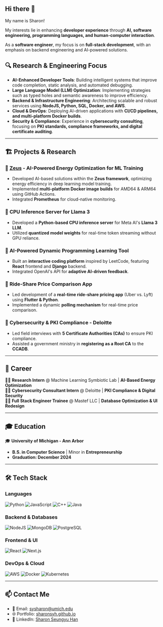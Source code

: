 ## Hi there 👋

My name is Sharon!

My interests lie in enhancing **developer experience** through **AI, software engineering, programming languages, and human-computer interaction**.

As a **software engineer**, my focus is on **full-stack development**, with an emphasis on backend engineering and AI-powered solutions.

## 🔍 Research & Engineering Focus

- **AI-Enhanced Developer Tools**: Building intelligent systems that improve code completion, static analysis, and automated debugging.
- **Large Language Model (LLM) Optimization**: Implementing strategies such as typed holes and semantic awareness to improve efficiency.
- **Backend & Infrastructure Engineering**: Architecting scalable and robust services using **NodeJS, Python, SQL, Docker, and AWS**.
- **Cloud & DevOps**: Deploying AI-driven applications with **CI/CD pipelines, and multi-platform Docker builds**.
- **Security & Compliance**: Experience in **cybersecurity consulting**, focusing on **PKI standards, compliance frameworks, and digital certificate auditing**.

---

## 🏗️ Projects & Research

### 🔹 **[Zeus](https://github.com/ml-energy/zeus) - AI-Powered Energy Optimization for ML Training**
- Developed AI-based solutions within the **Zeus framework**, optimizing energy efficiency in deep learning model training.
- Implemented **multi-platform Docker image builds** for AMD64 & ARM64 using GitHub Actions.
- Integrated **Prometheus** for cloud-native monitoring.

### 🔹 **CPU Inference Server for Llama 3**
- Developed a **Python-based CPU inference server** for Meta AI's **Llama 3 LLM**.
- Utilized **quantized model weights** for real-time token streaming without GPU reliance.

### 🔹 **AI-Powered Dynamic Programming Learning Tool**
- Built an **interactive coding platform** inspired by LeetCode, featuring **React** frontend and **Django** backend.
- Integrated OpenAI's API for **adaptive AI-driven feedback**.

### 🔹 **Ride-Share Price Comparison App**
- Led development of a **real-time ride-share pricing app** (Uber vs. Lyft) using **Flutter & Python**.
- Implemented a dynamic **polling mechanism** for real-time price comparison.

### 🔹 **Cybersecurity & PKI Compliance - Deloitte**
- Led field interviews with **5 Certificate Authorities (CAs)** to ensure PKI compliance.
- Assisted a government ministry in **registering as a Root CA** to the **CCADB**.

---

## 🚀 Career

👨‍💻 **Research Intern** @ Machine Learning Symbiotic Lab | **AI-Based Energy Optimization**  
👨‍💻 **Cybersecurity Consultant Intern** @ Deloitte | **PKI Compliance & Digital Security**  
👨‍💻 **Full Stack Engineer Trainee** @ Mastef LLC | **Database Optimization & UI Redesign**  

---

## 🎓 Education

🎓 **University of Michigan - Ann Arbor**  
- **B.S. in Computer Science** | Minor in **Entrepreneurship**  
- **Graduation: December 2024**  

---

## 🛠️ Tech Stack

### **Languages**
![Python](https://img.shields.io/badge/Python-3776AB?style=for-the-badge&logo=python&logoColor=white)
![JavaScript](https://img.shields.io/badge/JavaScript-F7DF1E?style=for-the-badge&logo=javascript&logoColor=black)
![C++](https://img.shields.io/badge/C++-00599C?style=for-the-badge&logo=cplusplus&logoColor=white)
![Java](https://img.shields.io/badge/Java-007396?style=for-the-badge&logo=java&logoColor=white)

### **Backend & Databases**
![NodeJS](https://img.shields.io/badge/Node.js-339933?style=for-the-badge&logo=nodedotjs&logoColor=white)
![MongoDB](https://img.shields.io/badge/MongoDB-47A248?style=for-the-badge&logo=mongodb&logoColor=white)
![PostgreSQL](https://img.shields.io/badge/PostgreSQL-4169E1?style=for-the-badge&logo=postgresql&logoColor=white)

### **Frontend & UI**
![React](https://img.shields.io/badge/React-61DAFB?style=for-the-badge&logo=react&logoColor=black)
![Next.js](https://img.shields.io/badge/Next.js-000000?style=for-the-badge&logo=nextdotjs&logoColor=white)

### **DevOps & Cloud**
![AWS](https://img.shields.io/badge/AWS-FF9900?style=for-the-badge&logo=amazonaws&logoColor=black)
![Docker](https://img.shields.io/badge/Docker-2496ED?style=for-the-badge&logo=docker&logoColor=white)
![Kubernetes](https://img.shields.io/badge/Kubernetes-326CE5?style=for-the-badge&logo=kubernetes&logoColor=white)

---

## 📫 Contact Me

- 📩 Email: sysharon@umich.edu  
- 🌐 Portfolio: [sharonsyh.github.io](https://sharonsyh.github.io/)  
- 💼 LinkedIn: [Sharon Seungyu Han](https://www.linkedin.com/in/sharonseungyuhan/)  
